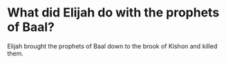 # What did Elijah do with the prophets of Baal?

Elijah brought the prophets of Baal down to the brook of Kishon and killed them.
